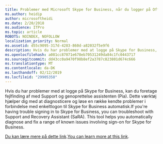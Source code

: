 ```yaml
---
title: Problemer med Microsoft Skype for Business, når du logger på Office 365-tjenesten
ms.author: heidip
author: microsoftheidi
ms.date: 2/20/2018
ms.audience: ITPro
ms.topic: article
ROBOTS: NOINDEX, NOFOLLOW
localization_priority: Normal
ms.assetid: d55c9095-317d-4283-860d-a82032f5e9f6
description: Hvis du har problemer med at logge på Skype for Business, kan du foretage fejlfinding af med Support og genoprettelse assistenten (Pia). Dette værktøj hjælper dig med at diagnosticere og løse en række kendte problemer i forbindelse med enkeltlogon til Skype for Business automatisk.
ms.openlocfilehash: a081cc87071e678eb70531249da84c1fc0443717
ms.sourcegitcommit: dd43cc0a9470f98b8ef2a3787c823801d674c666
ms.translationtype: MT
ms.contentlocale: da-DK
ms.lasthandoff: 02/12/2019
ms.locfileid: "29905358"
---
```

<span data-ttu-id="64421-p102">Hvis du har problemer med at logge på Skype for Business, kan du foretage fejlfinding af med Support og genoprettelse assistenten (Pia). Dette værktøj hjælper dig med at diagnosticere og løse en række kendte problemer i forbindelse med enkeltlogon til Skype for Business automatisk.</span><span class="sxs-lookup"><span data-stu-id="64421-p102">If you're having trouble signing in to Skype for Business, you can troubleshoot with Support and Recovery Assistant (SaRA). This tool helps you automatically diagnose and fix a range of known issues involving sign-on for Skype for Business.</span></span>
  
<span data-ttu-id="64421-106">[Du kan lære mere på dette link](https://support.microsoft.com/help/4087361/troubleshooting-office-365-issues-signing-in-to-skype-for-business).</span><span class="sxs-lookup"><span data-stu-id="64421-106">[You can learn more at this link](https://support.microsoft.com/help/4087361/troubleshooting-office-365-issues-signing-in-to-skype-for-business).</span></span>
  

